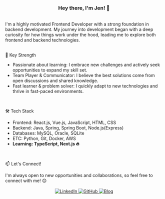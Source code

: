 <div align="center">
  <h3>Hey there, I'm Jen! 👋</h3>
</div>
<br>

<div>
  I'm a highly motivated Frontend Developer with a strong foundation in backend development. My journey into development began with a deep curiosity for how things work under the hood, leading me to explore both frontend and backend technologies.
</div>
<br>

<div>
  <p>🚀 Key Strength</p>
  <ul>
    <li>
      Passionate about learning: I embrace new challenges and actively seek opportunities to expand my skill set.
    </li>
    <li>  
      Team Player & Communicator: I believe the best solutions come from open discussions and shared knowledge.
    </li>
    <li>
      Fast learner & problem solver: I quickly adapt to new technologies and thrive in fast-paced environments.
    </li>
  </ul>
</div>
<br>

<div>
  <p>🛠 Tech Stack</p>
  <ul>
    <li>
      Frontend: React.js, Vue.js, JavaScript, HTML, CSS
    </li>
    <li>  
      Backend: Java, Spring, Spring Boot, Node.js(Express)
    </li>
    <li>
      Databases: MySQL, Oracle, SQLite
    </li>
    <li>
      ETC: Python, Git, Docker, AWS
    </li>
    <li>
      <b>Learning: TypeScript, Next.js 🔥 </b>
    </li>
  </ul>
</div>
<br>

<div>
  <p>📫 Let's Connect!</p>
  I'm always open to new opportunities and collaborations, so feel free to connect with me! 😊
</div>
<br>

<div align="center">
    <a href="https://www.linkedin.com/in/jaeeuncho" target="_blank" rel="noopener noreferrer" title="LinkedIn">
      <img src="https://img.shields.io/badge/LinkedIn-0077B5?style=flat&logo=linkedin&logoColor=white" alt="LinkedIn"/>
    </a>
    <a href="https://github.com/iamjaeeuncho" target="_blank" rel="noopener noreferrer" title="GitHub">
      <img src="https://img.shields.io/badge/GitHub-181717?style=flat&logoColor=white" alt="GitHub"/>
    </a>
    <a href="https://iamjaeeuncho.github.io" target="_blank" rel="noopener noreferrer" title="Website">
      <img src="https://img.shields.io/badge/Website-FFA500?style=flat&logoColor=white" alt="Blog"/>
    </a>
</div>

